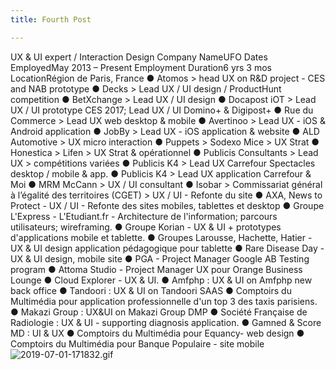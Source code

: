 ```yaml
---
title: Fourth Post

---
```

UX & UI expert / Interaction Design
Company NameUFO
Dates EmployedMay 2013 – Present
Employment Duration6 yrs 3 mos
LocationRégion de Paris, France
● Atomos > head UX on R&D project - CES and NAB prototype
● Decks > Lead UX / UI design / ProductHunt competition
● BetXchange > Lead UX / UI design
● Docapost iOT > Lead UX / UI prototype CES 2017; Lead UX / UI Domino+ & Digipost+
● Rue du Commerce > Lead UX web desktop & mobile
● Avertinoo > Lead UX - iOS & Android application
● JobBy > Lead UX - iOS application & website
● ALD Automotive > UX micro interaction
● Puppets > Sodexo Mice > UX Strat
● Honestica > Lifen > UX Strat & opérationnel
● Publicis Consultants > Lead UX > compétitions variées
● Publicis K4 > Lead UX Carrefour Spectacles desktop / mobile & app.
● Publicis K4 > Lead UX application Carrefour & Moi
● MRM McCann > UX / UI consultant
● Isobar > Commissariat général à l’égalité des territoires (CGET) > UX / UI - Refonte du site
● AXA, News to Protect - UX / UI - Refonte des sites mobiles, tablettes et desktop
● Groupe L'Express - L'Etudiant.fr - Architecture de l'information; parcours utilisateurs; wireframing.
● Groupe Korian - UX & UI + prototypes d'applications mobile et tablette.
● Groupes Larousse, Hachette, Hatier - UX & UI design application pédagogique pour tablette
● Rare Disease Day - UX & UI design, mobile site
● PGA - Project Manager Google AB Testing program 
● Attoma Studio - Project Manager UX pour Orange Business Lounge
● Cloud Explorer - UX & UI.
● Amfphp : UX & UI on Amfphp new back office
● Tandoori : UX & UI on Tandoori SAAS
● Comptoirs du Multimédia pour application professionnelle d'un top 3 des taxis parisiens.
● Makazi Group : UX&UI on Makazi Group DMP
● Société Française de Radiologie : UX & UI - supporting diagnosis application.
● Gamned & Score MD : UI & UX
● Comptoirs du Multimédia pour Equancy- web design
● Comptoirs du Multimédia pour Banque Populaire - site mobile
![2019-07-01-171832.gif](https://superwup.github.io/ux_designer//assets/2019-07-01-171832.gif)
